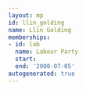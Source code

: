 ```yaml
---
layout: mp
id: llin_golding
name: Llin Golding
memberships:
- id: lab
  name: Labour Party
  start: 
  end: '2000-07-05'
autogenerated: true
---
```

